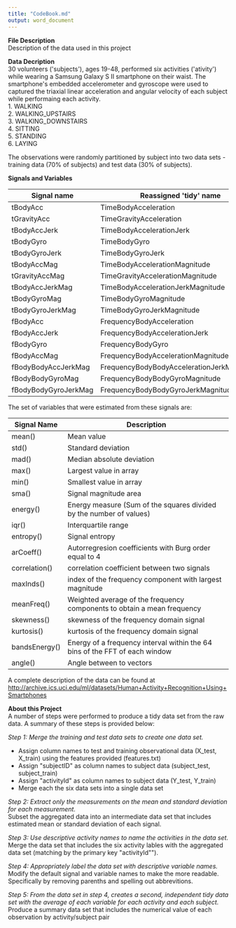 ```yaml
---
title: "CodeBook.md"
output: word_document
---
```

**File Description**    
Description of the data used in this project  

**Data Decription**    
30 volunteers ('subjects'), ages 19-48, performed six activities ('ativity') while wearing a Samsung Galaxy S II smartphone on their waist. The smartphone's embedded accelerometer and gyroscope were used to captured the triaxial linear acceleration and angular velocity of each subject while performaing each activity.   
    1. WALKING   
    2. WALKING_UPSTAIRS  
    3. WALKING_DOWNSTAIRS  
    4. SITTING  
    5. STANDING  
    6. LAYING  

The observations were randomly partitioned by subject into two data sets - training data (70% of subjects) and test data (30% of subjects). 

**Signals and Variables**  

Signal name | Reassigned 'tidy' name |    
------------- | ------------- |  
tBodyAcc | TimeBodyAcceleration | 
tGravityAcc | TimeGravityAcceleration | 
tBodyAccJerk | TimeBodyAccelerationJerk | 
tBodyGyro | TimeBodyGyro | 
tBodyGyroJerk | TimeBodyGyroJerk | 
tBodyAccMag | TimeBodyAccelerationMagnitude | 
tGravityAccMag | TimeGravityAccelerationMagnitude | 
tBodyAccJerkMag | TimeBodyAccelerationJerkMagnitude | 
tBodyGyroMag | TimeBodyGyroMagnitude | 
tBodyGyroJerkMag | TimeBodyGyroJerkMagnitude | 
fBodyAcc | FrequencyBodyAcceleration | 
fBodyAccJerk | FrequencyBodyAccelerationJerk | 
fBodyGyro | FrequencyBodyGyro |
fBodyAccMag | FrequencyBodyAccelerationMagnitude | 
fBodyBodyAccJerkMag | FrequencyBodyBodyAccelerationJerkMagnitude | 
fBodyBodyGyroMag | FrequencyBodyBodyGyroMagnitude | 
fBodyBodyGyroJerkMag | FrequencyBodyBodyGyroJerkMagnitude | 

The set of variables that were estimated from these signals are: 

Signal Name | Description  
----------- | -----------  
mean() | Mean value  
std() | Standard deviation  
mad() | Median absolute deviation   
max() | Largest value in array  
min() | Smallest value in array  
sma() | Signal magnitude area  
energy() | Energy measure (Sum of the squares divided by the number of values)  
iqr() | Interquartile range   
entropy() | Signal entropy  
arCoeff() | Autorregresion coefficients with Burg order equal to 4  
correlation() | correlation coefficient between two signals  
maxInds() | index of the frequency component with largest magnitude  
meanFreq() | Weighted average of the frequency components to obtain a mean frequency  
skewness() | skewness of the frequency domain signal  
kurtosis() | kurtosis of the frequency domain signal  
bandsEnergy() | Energy of a frequency interval within the 64 bins of the FFT of each window  
angle() | Angle between to vectors  

A complete description of the data can be found at http://archive.ics.uci.edu/ml/datasets/Human+Activity+Recognition+Using+Smartphones 

**About this Project**  
A number of steps were performed to produce a tidy data set from the raw data. A summary of these steps is provided below:  

*Step 1: Merge the training and test data sets to create one data set.*  
- Assign column names to test and training observational data (X_test, X_train) using the features provided (features.txt)  
- Assign "subjectID" as column names to subject data (subject_test, subject_train)  
- Assign "activityId" as column names to subject data (Y_test, Y_train)  
- Merge each the six data sets into a single data set   

*Step 2: Extract only the measurements on the mean and standard deviation for each measurement.*  
Subset the aggregated data into an intermediate data set that includes estimated mean or standard deviation of each signal.  

*Step 3: Use descriptive activity names to name the activities in the data set.*  
Merge the data set that includes the six activity lables with the aggregated data set (matching by the primary key "activityId"").  

*Step 4: Appropriately label the data set with descriptive variable names.*  
Modify the default signal and variable names to make the more readable. Specifically by removing parenths and spelling out abbrevitions.  

*Step 5: From the data set in step 4, creates a second, independent tidy data set with the average of each variable for each activity and each subject.*  
Produce a summary data set that includes the numerical value of each observation by activity/subject pair

